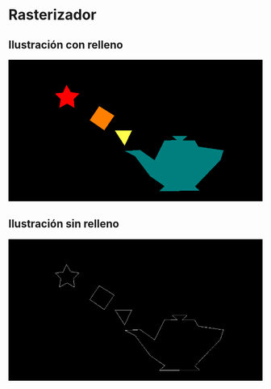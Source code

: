 # Rasterizador

## Ilustración con relleno


![Ilustración con relleno](https://github.com/RenattoGuzman/Rasterizador/blob/Lab1/outputColor.bmp)



## Ilustración sin relleno


![Ilustración sin relleno](https://github.com/RenattoGuzman/Rasterizador/blob/Lab1/output1.bmp)
